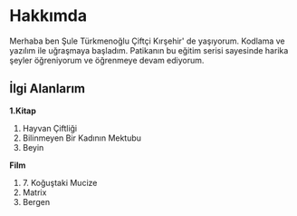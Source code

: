<!DOCTYPE html>
<html lang="en">

<head>
    <meta charset="UTF-8">
    <meta http-equiv="X-UA-Compatible" content="IE=edge">
    <meta name="viewport" content="width=device-width, initial-scale=1.0">
    <title>Document</title>
</head>
<body>
<h1> Hakkımda </h1>
<p> Merhaba ben Şule Türkmenoğlu Çiftçi Kırşehir' de yaşıyorum. Kodlama ve yazılım ile uğraşmaya başladım. Patikanın bu eğitim serisi sayesinde harika şeyler öğreniyorum ve öğrenmeye devam ediyorum.</p>

<h2> İlgi Alanlarım </h2>
<p> <strong> 1.Kitap </strong> </p>
<ol>
<li> Hayvan Çiftliği </li>
<li> Bilinmeyen Bir Kadının Mektubu </li>
<li> Beyin </li>
</ol>
<p> <strong> Film </strong> </p>
<ol> 
<li> 7. Koğuştaki Mucize </li>
<li> Matrix </li>
<li> Bergen </li>
</ol>



</body>

</html>
